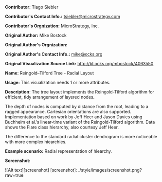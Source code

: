 **Contributor:** Tiago Siebler

**Contributor's Contact Info.:** <tsiebler@microstrategy.com>

**Contributor's Orgnization:** MicroStrategy, Inc.

**Original Author:** Mike Bostock

**Original Author's Orgnization:** 

**Original Author's Contact Info.:** mike@ocks.org

**Original Visualization Source Link:** http://bl.ocks.org/mbostock/4063550

**Name:** Reingold–Tilford Tree - Radial Layout

**Usage:** This visualization needs 1 or more attributes.

**Description:** The tree layout implements the Reingold-Tilford algorithm for efficient, tidy arrangement of layered nodes.

The depth of nodes is computed by distance from the root, leading to a ragged appearance. Cartesian orientations are also supported. Implementation based on work by Jeff Heer and Jason Davies using Buchheim et al.'s linear-time variant of the Reingold-Tilford algorithm. Data shows the Flare class hierarchy, also courtesy Jeff Heer.

The difference to the standard radial cluster dendrogram is more noticeable with more complex hiearchies.

**Example scenario:** Radial representation of hiearchy.

**Screenshot:**

![Alt text][screenshot]
[screenshot]: ./style/images/screenshot.png?raw=true
